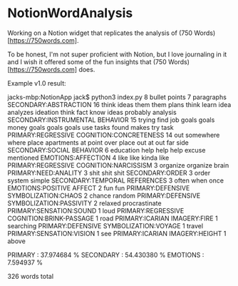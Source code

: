 # NotionWordAnalysis

Working on a Notion widget that replicates the analysis of (750 Words)[https://750words.com].

To be honest, I'm not super proficient with Notion, but I love journaling in it and I wish it offered some of the fun insights that (750 Words)[https://750words.com] does.

Example v1.0 result:

jacks-mbp:NotionApp jack$ python3 index.py
8 bullet points
7 paragraphs
SECONDARY:ABSTRACTION                                           16
    think ideas them them plans think learn idea analyzes ideation think fact know ideas probably analysis
SECONDARY:INSTRUMENTAL BEHAVIOR                                 15
    trying find job goals goals money goals goals goals use tasks found makes try task
PRIMARY:REGRESSIVE COGNITION:CONCRETENESS                       14
    out somewhere where place apartments at point over place out at out far side
SECONDARY:SOCIAL BEHAVIOR                                        6
    education help help help excuse mentioned
EMOTIONS:AFFECTION                                               4
    like like kinda like
PRIMARY:REGRESSIVE COGNITION:NARCISSISM                          3
    organize organize brain
PRIMARY:NEED:ANALITY                                             3
    shit shit shit
SECONDARY:ORDER                                                  3
    order system simple
SECONDARY:TEMPORAL REFERENCES                                    3
    often when once
EMOTIONS:POSITIVE AFFECT                                         2
    fun fun
PRIMARY:DEFENSIVE SYMBOLIZATION:CHAOS                            2
    chance random
PRIMARY:DEFENSIVE SYMBOLIZATION:PASSIVITY                        2
    relaxed procrastinate
PRIMARY:SENSATION:SOUND                                          1
    loud
PRIMARY:REGRESSIVE COGNITION:BRINK-PASSAGE                       1
    road
PRIMARY:ICARIAN IMAGERY:FIRE                                     1
    searching
PRIMARY:DEFENSIVE SYMBOLIZATION:VOYAGE                           1
    travel
PRIMARY:SENSATION:VISION                                         1
    see
PRIMARY:ICARIAN IMAGERY:HEIGHT                                   1
    above

PRIMARY             : 37.974684 %
SECONDARY           : 54.430380 %
EMOTIONS            : 7.594937 %

326 words total